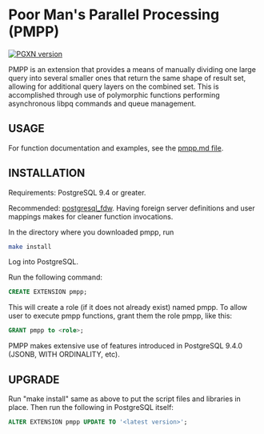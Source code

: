 # Poor Man's Parallel Processing (PMPP)

[![PGXN version](https://badge.fury.io/pg/pmpp.svg)](https://badge.fury.io/pg/pmpp)

PMPP is an extension that provides a means of manually dividing one large query into several smaller ones that return the same shape of result set, allowing for additional query layers on the combined set. This is accomplished through use of polymorphic functions performing asynchronous libpq commands and queue management.

## USAGE
For function documentation and examples, see the [pmpp.md file](doc/pmpp.md).

## INSTALLATION

Requirements: PostgreSQL 9.4 or greater.

Recommended: [postgresql_fdw](http://www.postgresql.org/docs/current/static/postgres-fdw.html). Having foreign server definitions and user mappings makes for cleaner function invocations.

In the directory where you downloaded pmpp, run

```bash
make install
```

Log into PostgreSQL.

Run the following command:

```sql
CREATE EXTENSION pmpp;
```

This will create a role (if it does not already exist) named pmpp. To allow user to execute pmpp functions, grant them the role pmpp, like this:

```sql
GRANT pmpp to <role>;
```

PMPP makes extensive use of features introduced in PostgreSQL 9.4.0 (JSONB, WITH ORDINALITY, etc).


## UPGRADE

Run "make install" same as above to put the script files and libraries in place. Then run the following in PostgreSQL itself:

```sql
ALTER EXTENSION pmpp UPDATE TO '<latest version>';
```
